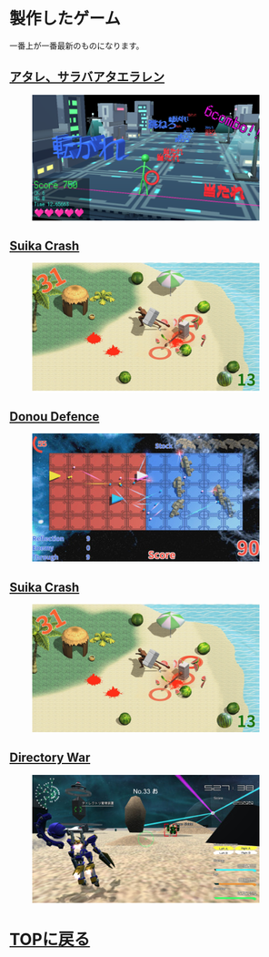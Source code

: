 # 製作したゲーム
一番上が一番最新のものになります。

## [アタレ、サラバアタエラレン](atare_saraba.md)
<figure>
<img src="images/atare/20180401102444.png" width="400px">
</figure>

## [Suika Crash](suika_crash.md)
<figure>
<img src="images/suika_crash/3.png" width="400px">
<figcaption></figcaption>
</figure>

## [Donou Defence](donou_defence.md)
<figure>
<img src="images/donou_defence/dd2.jpg" width="400px">
<figcaption></figcaption>
</figure>

## [Suika Crash](suika_crash.md)
<figure>
<img src="images/suika_crash/3.png" width="400px">
<figcaption></figcaption>
</figure>

## [Directory War](directory_war.md)
<figure>
<img src="images/DW/dw_3.jpg" width="400px">
<figcaption></figcaption>
</figure>

# [TOPに戻る](index.md)
